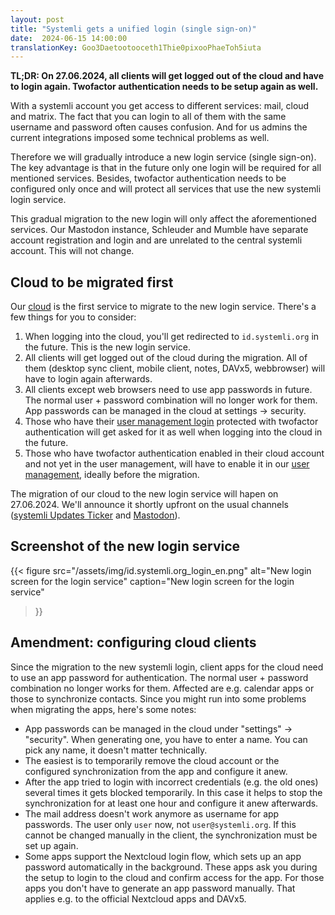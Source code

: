 ```yaml
---
layout: post
title: "Systemli gets a unified login (single sign-on)"
date:  2024-06-15 14:00:00
translationKey: Goo3Daetootooceth1Thie0pixooPhaeToh5iuta
---
```


**TL;DR: On 27.06.2024, all clients will get logged out of the cloud and have to login again. Twofactor authentication needs to be setup again as well.**

With a systemli account you get access to different services: mail, cloud and matrix. The fact that you can login to all of them with the same username and password often causes confusion. And for us admins the current integrations imposed some technical problems as well.<!--more-->

Therefore we will gradually introduce a new login service (single sign-on). The key advantage is that in the future only one login will be required for all mentioned services. Besides, twofactor authentication needs to be configured only once and will protect all services that use the new systemli login service.

This gradual migration to the new login will only affect the aforementioned services. Our Mastodon instance, Schleuder and Mumble have separate account registration and login and are unrelated to the central systemli account. This will not change.

## Cloud to be migrated first

Our [cloud](https://cloud.systemli.org) is the first service to migrate to the new login service. There's a few things for you to consider:

1. When logging into the cloud, you'll get redirected to `id.systemli.org` in the future. This is the new login service.
2. All clients will get logged out of the cloud during the migration. All of them (desktop sync client, mobile client, notes, DAVx5, webbrowser) will have to login again afterwards.
3. All clients except web browsers need to use app passwords in future. The normal user + password combination will no longer work for them. App passwords can be managed in the cloud at settings -> security.
4. Those who have their [user management login](https://users.systemli.org) protected with twofactor authentication will get asked for it as well when logging into the cloud in the future.
5. Those who have twofactor authentication enabled in their cloud account and not yet in the user management, will have to enable it in our [user management](https://users.systemli.org), ideally before the migration.

The migration of our cloud to the new login service will hapen on 27.06.2024. We'll announce it shortly upfront on the usual channels ([systemli Updates Ticker](https://updates.systemli.org) and [Mastodon](https://systemli.social/@systemli)).

## Screenshot of the new login service

{{< figure
  src="/assets/img/id.systemli.org_login_en.png"
  alt="New login screen for the login service"
  caption="New login screen for the login service"
>}}

## Amendment: configuring cloud clients

Since the migration to the new systemli login, client apps for the cloud need to use an app password for authentication. The normal user + password combination no longer works for them. Affected are e.g. calendar apps or those to synchronize contacts. Since you might run into some problems when migrating the apps, here's some notes:

- App passwords can be managed in the cloud under "settings" -> "security". When generating one, you have to enter a name. You can pick any name, it doesn't matter technically.
- The easiest is to temporarily remove the cloud account or the configured synchronization from the app and configure it anew.
- After the app tried to login with incorrect credentials (e.g. the old ones) several times it gets blocked temporarily. In this case it helps to stop the synchronization for at least one hour and configure it anew afterwards.
- The mail address doesn't work anymore as username for app passwords. The user only `user` now, not `user@systemli.org`. If this cannot be changed manually in the client, the synchronization must be set up again.
- Some apps support the Nextcloud login flow, which sets up an app password automatically in the background. These apps ask you during the setup to login to the cloud and confirm access for the app. For those apps you don't have to generate an app password manually. That applies e.g. to the official Nextcloud apps and DAVx5.
